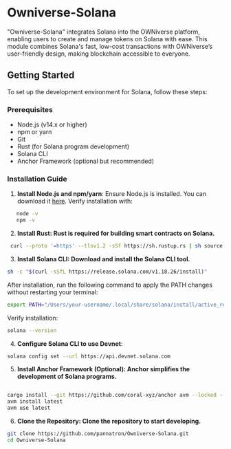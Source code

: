 # Owniverse-Solana
"Owniverse-Solana" integrates Solana into the OWNiverse platform, enabling users to create and manage tokens on Solana with ease. This module combines Solana's fast, low-cost transactions with OWNiverse’s user-friendly design, making blockchain accessible to everyone.

## Getting Started

To set up the development environment for Solana, follow these steps:

### Prerequisites

- Node.js (v14.x or higher)
- npm or yarn
- Git
- Rust (for Solana program development)
- Solana CLI
- Anchor Framework (optional but recommended)

### Installation Guide

1. **Install Node.js and npm/yarn**:
   Ensure Node.js is installed. You can download it [here](https://nodejs.org/). Verify installation with:
```bash
   node -v
   npm -v
   ```
2. **Install Rust: Rust is required for building smart contracts on Solana.**
  ```bash
   curl --proto '=https' --tlsv1.2 -sSf https://sh.rustup.rs | sh source $HOME/.cargo/env
  ```
3. **Install Solana CLI: Download and install the Solana CLI tool.**
 ```bash
 sh -c "$(curl -sSfL https://release.solana.com/v1.18.26/install)"
  ```
 After installation, run the following command to apply the PATH changes without restarting your terminal:

 ```bash
 export PATH="/Users/your-username/.local/share/solana/install/active_release/bin:$PATH"
  ```
 Verify installation:
 ```bash
solana --version
```
4. **Configure Solana CLI to use Devnet**:
 ```bash
solana config set --url https://api.devnet.solana.com
```
5. **Install Anchor Framework (Optional): Anchor simplifies the development of Solana programs.**
 ```bash

cargo install --git https://github.com/coral-xyz/anchor avm --locked --force
avm install latest
avm use latest

```
6. **Clone the Repository: Clone the repository to start developing.**
 ```bash
git clone https://github.com/pannatron/Owniverse-Solana.git
cd Owniverse-Solana
```



